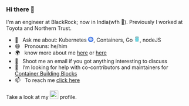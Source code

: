 ### Hi there 👋

<!--
**gkarthiks/gkarthiks** is a ✨ _special_ ✨ repository because its `README.md` (this file) appears on your GitHub profile.

Here are some ideas to get you started:

- 🔭 I’m currently working on ...
- 🌱 I’m currently learning ...
- 👯 I’m looking to collaborate on ...
- 🤔 I’m looking for help with ...
- 💬 Ask me about ...
- 📫 How to reach me: ...
- 😄 Pronouns: ...
- ⚡ Fun fact: ...
-->


I'm an engineer at BlackRock; now in India(wfh 🏡). Previously I worked at Toyota and Northern Trust.

* 💬&nbsp;&nbsp;&nbsp;Ask me about: Kubernetes <img src="./kubernetes.png" width="15">, Containers, Go <img src="./golang.png" width="15">, nodeJS
* 😄&nbsp;&nbsp;&nbsp;Pronouns: he/him
* 🌍&nbsp;&nbsp;&nbsp;know more about me [here](https://about.me/karthikeyangovindaraj) or [here](https://karthikeyan-govindaraj.netlify.app/)
* 📧&nbsp;&nbsp;&nbsp;Shoot me an email if you got anything interesting to discuss
* 🤔&nbsp;&nbsp;&nbsp;I’m looking for help with co-contributors and maintainers for [Container Building Blocks](https://github.com/Container-Building-Blocks/)
* 📫&nbsp;&nbsp;&nbsp;To reach me [click here](https://karthikeyan-govindaraj.netlify.app/#contact)

Take a look at my [<img src="https://d2fltix0v2e0sb.cloudfront.net/dev-badge.svg" width="23" height="23" />](https://dev.to/gkarthiks) profile.


<!--
![Karthik's GitHub Stats](https://github-readme-stats.vercel.app/api?username=gkarthiks&show_icons=true)
-->
